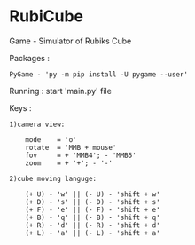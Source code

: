 # RubiCube
Game - Simulator of Rubiks Cube

Packages :

    PyGame - 'py -m pip install -U pygame --user'

Running : start 'main.py' file

Keys :

    1)camera view:
    
        mode    = 'o'
        rotate  = 'MMB + mouse'
        fov     = + 'MMB4'; - 'MMB5'
        zoom    = + '+'; - '-'
        
    2)cube moving languge:
    
        (+ U) - 'w' || (- U) - 'shift + w'
        (+ D) - 's' || (- D) - 'shift + s'
        (+ F) - 'e' || (- F) - 'shift + e'
        (+ B) - 'q' || (- B) - 'shift + q'
        (+ R) - 'd' || (- R) - 'shift + d'
        (+ L) - 'a' || (- L) - 'shift + a'